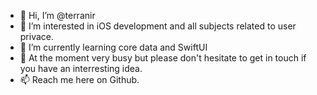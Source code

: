 - 👋 Hi, I’m @terranir
- 👀 I’m interested in iOS development and all subjects related to user privace.
- 🌱 I’m currently learning core data and SwiftUI
- 💞️ At the moment very busy but please don't hesitate to get in touch if you have an interresting idea. 
- 📫 Reach me here on Github. 

<!---
terranir/terranir is a ✨ special ✨ repository because its `README.md` (this file) appears on your GitHub profile.
You can click the Preview link to take a look at your changes.
--->
